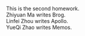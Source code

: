This is the second homework. <br>
Zhiyuan Ma writes Brog.<br>
Linfei Zhou writes Apollo.<br>
YueQi Zhao writes Memos.<br>
